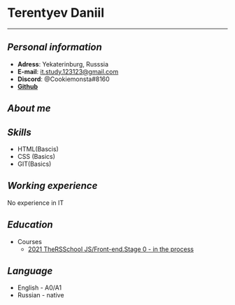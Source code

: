 # Terentyev Daniil
---
## *Personal information*
- **Adress**: Yekaterinburg, Russsia
- **E-mail**: it.study.123123@gmail.com
- **Discord**: @Cookiemonsta#8160
- **[Github](https://github.com/TerDanIgr)**

## *About me*

## *Skills*
- HTML(Bascis)
- CSS (Basics)
- GIT(Basics)

## *Working experience*
No experience in IT

## *Education*
- Courses
  * [2021 TheRSSchool JS/Front-end.Stage 0 - in the process](https://rs.school/index.html)

## *Language*
- English - A0/A1
- Russian - native